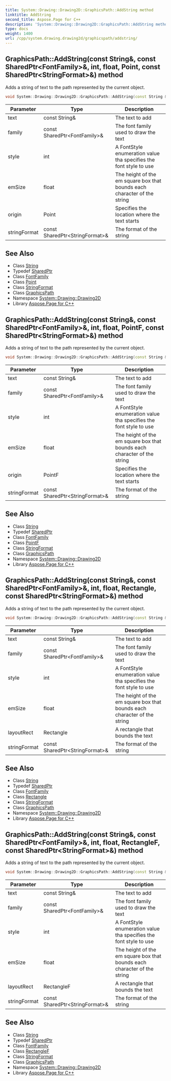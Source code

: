```yaml
---
title: System::Drawing::Drawing2D::GraphicsPath::AddString method
linktitle: AddString
second_title: Aspose.Page for C++
description: 'System::Drawing::Drawing2D::GraphicsPath::AddString method. Adds a string of text to the path represented by the current object in C++.'
type: docs
weight: 1400
url: /cpp/system.drawing.drawing2d/graphicspath/addstring/
---
```

## GraphicsPath::AddString(const String\&, const SharedPtr\<FontFamily\>\&, int, float, Point, const SharedPtr\<StringFormat\>\&) method


Adds a string of text to the path represented by the current object.

```cpp
void System::Drawing::Drawing2D::GraphicsPath::AddString(const String &text, const SharedPtr<FontFamily> &family, int style, float emSize, Point origin, const SharedPtr<StringFormat> &stringFormat)
```


| Parameter | Type | Description |
| --- | --- | --- |
| text | const String\& | The text to add |
| family | const SharedPtr\<FontFamily\>\& | The font family used to draw the text |
| style | int | A FontStyle enumeration value tha specifies the font style to use |
| emSize | float | The height of the em square box that bounds each character of the string |
| origin | Point | Specifies the location where the text starts |
| stringFormat | const SharedPtr\<StringFormat\>\& | The format of the string |

## See Also

* Class [String](../../../system/string/)
* Typedef [SharedPtr](../../../system/sharedptr/)
* Class [FontFamily](../../../system.drawing/fontfamily/)
* Class [Point](../../../system.drawing/point/)
* Class [StringFormat](../../../system.drawing/stringformat/)
* Class [GraphicsPath](../)
* Namespace [System::Drawing::Drawing2D](../../)
* Library [Aspose.Page for C++](../../../)
## GraphicsPath::AddString(const String\&, const SharedPtr\<FontFamily\>\&, int, float, PointF, const SharedPtr\<StringFormat\>\&) method


Adds a string of text to the path represented by the current object.

```cpp
void System::Drawing::Drawing2D::GraphicsPath::AddString(const String &text, const SharedPtr<FontFamily> &family, int style, float emSize, PointF origin, const SharedPtr<StringFormat> &stringFormat)
```


| Parameter | Type | Description |
| --- | --- | --- |
| text | const String\& | The text to add |
| family | const SharedPtr\<FontFamily\>\& | The font family used to draw the text |
| style | int | A FontStyle enumeration value tha specifies the font style to use |
| emSize | float | The height of the em square box that bounds each character of the string |
| origin | PointF | Specifies the location where the text starts |
| stringFormat | const SharedPtr\<StringFormat\>\& | The format of the string |

## See Also

* Class [String](../../../system/string/)
* Typedef [SharedPtr](../../../system/sharedptr/)
* Class [FontFamily](../../../system.drawing/fontfamily/)
* Class [PointF](../../../system.drawing/pointf/)
* Class [StringFormat](../../../system.drawing/stringformat/)
* Class [GraphicsPath](../)
* Namespace [System::Drawing::Drawing2D](../../)
* Library [Aspose.Page for C++](../../../)
## GraphicsPath::AddString(const String\&, const SharedPtr\<FontFamily\>\&, int, float, Rectangle, const SharedPtr\<StringFormat\>\&) method


Adds a string of text to the path represented by the current object.

```cpp
void System::Drawing::Drawing2D::GraphicsPath::AddString(const String &text, const SharedPtr<FontFamily> &family, int style, float emSize, Rectangle layoutRect, const SharedPtr<StringFormat> &stringFormat)
```


| Parameter | Type | Description |
| --- | --- | --- |
| text | const String\& | The text to add |
| family | const SharedPtr\<FontFamily\>\& | The font family used to draw the text |
| style | int | A FontStyle enumeration value tha specifies the font style to use |
| emSize | float | The height of the em square box that bounds each character of the string |
| layoutRect | Rectangle | A rectangle that bounds the text |
| stringFormat | const SharedPtr\<StringFormat\>\& | The format of the string |

## See Also

* Class [String](../../../system/string/)
* Typedef [SharedPtr](../../../system/sharedptr/)
* Class [FontFamily](../../../system.drawing/fontfamily/)
* Class [Rectangle](../../../system.drawing/rectangle/)
* Class [StringFormat](../../../system.drawing/stringformat/)
* Class [GraphicsPath](../)
* Namespace [System::Drawing::Drawing2D](../../)
* Library [Aspose.Page for C++](../../../)
## GraphicsPath::AddString(const String\&, const SharedPtr\<FontFamily\>\&, int, float, RectangleF, const SharedPtr\<StringFormat\>\&) method


Adds a string of text to the path represented by the current object.

```cpp
void System::Drawing::Drawing2D::GraphicsPath::AddString(const String &text, const SharedPtr<FontFamily> &family, int style, float emSize, RectangleF layoutRect, const SharedPtr<StringFormat> &stringFormat)
```


| Parameter | Type | Description |
| --- | --- | --- |
| text | const String\& | The text to add |
| family | const SharedPtr\<FontFamily\>\& | The font family used to draw the text |
| style | int | A FontStyle enumeration value tha specifies the font style to use |
| emSize | float | The height of the em square box that bounds each character of the string |
| layoutRect | RectangleF | A rectangle that bounds the text |
| stringFormat | const SharedPtr\<StringFormat\>\& | The format of the string |

## See Also

* Class [String](../../../system/string/)
* Typedef [SharedPtr](../../../system/sharedptr/)
* Class [FontFamily](../../../system.drawing/fontfamily/)
* Class [RectangleF](../../../system.drawing/rectanglef/)
* Class [StringFormat](../../../system.drawing/stringformat/)
* Class [GraphicsPath](../)
* Namespace [System::Drawing::Drawing2D](../../)
* Library [Aspose.Page for C++](../../../)
